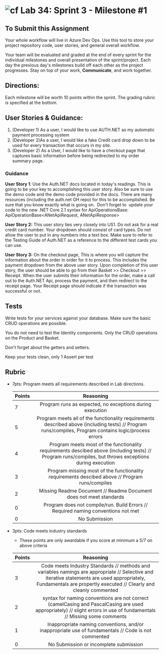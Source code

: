 ![cf](http://i.imgur.com/7v5ASc8.png) Lab 34: Sprint 3 - Milestone #1
=====================================

## To Submit this Assignment
Your whole workflow will live in Azure Dev Ops. Use this tool to store your project repository code, user stories, and general overall workflow. 

Your team will be evaluated and graded at the end of every sprint for the individual milestones and overall presentation of the sprint/project. Each day the previous day's milestones build off each other as the project progresses. Stay on top of your work, **Communicate**, and work together.


## Directions:

Each milestone will be worth 10 points within the sprint. The grading rubric is specified at the bottom.
 

## User Stories & Guidance:

1. (Developer 1) As a user, I would like to use AUTH.NET as my automatic payment processing system
2. (Developer 2)As a user, I would like a fake Credit card drop down to be used for every transaction that occurs in my site.
3. (Developer 2) As a User, I would like to have a checkout page that captures basic information before being redirected to my order summary page. 


### Guidance

**User Story 1**: Use the Auth.NET docs located in today's readings. This is going to be your key to accomplishing this user story. Also be sure to use the demo code and the demo code provided in the docs. There are many resources (including the auth.net GH repo) for this to be accomplished. Be sure that you know exactly what is going on. 
Don't forget to  update your code to the new .NET Core 2.1 syntax for ApiOperationsBase:
ApiOperationBase<ANetApiRequest, ANetApiResponse>


**User Story 2:** This user story ties very closely into US1. Do not ask for a real credit card number. Your dropdown should consist of card types. Do not allow the user to put in any numbers into a text box. Make sure to refer to the Testing Guide of Auth.NET as a reference to the different test cards you can use.   


**User Story 3:** On the checkout page, This is where you will capture the information about the order in order for it to process. This includes the payment dropdown from the above user story. Upon completion of this user story, the user should be able to go from their Basket >> Checkout >> Receipt.  When the user submits their information for the order, make a call out to the Auth.NET Api, process the payment, and then redirect to the receipt page. Your Receipt page should indicate if the transaction was successful or not. 

## Tests

Write tests for your services against your database. Make sure the basic CRUD operations are possible. 

You do not need to test the Identity components. Only the CRUD operations on the Product and Basket.

Don't forget about the getters and setters.

Keep your tests clean, only 1 Assert per test


## Rubric
- 7pts: Program meets all requirements described in Lab directions.

	Points  | Reasoning | 
	 ------------ | :-----------: | 
	7       | Program runs as expected, no exceptions during execution |
	5       | Program meets all of the  functionality requirements described above (including tests) // Program runs/compiles, Program contains logic/process errors|
	4       | Program meets most of the functionality requirements descibed above (including tests)  // Program runs/compiles, but throws exceptions during execution |
	3       | Program missing most of the functionality requirements descibed above // Program runs/compiles |
	2       | Missing Readme Document // Readme Document does not meet standards |
	0       | Program does not compile/run. Build Errors // Required naming conventions not met |
	0       | No Submission |

- 3pts: Code meets industry standards
	- These points are only awardable if you score at minimum a 5/7 on above criteria

	Points  | Reasoning | 
	 ------------ | :-----------: | 
	3       | Code meets Industry Standards // methods and variables namings are appropriate // Selective and iterative statements are used appropriately, Fundamentals are propertly executed // Clearly and cleanly commented |
	2       | syntax for naming conventions are not correct (camelCasing and PascalCasing are used appropriately) // slight errors in use of fundamentals // Missing some comments |
	1       | Inappropriate naming conventions, and/or inappropriate use of fundamentals // Code is not commented  |
	0       | No Submission or incomplete submission |
